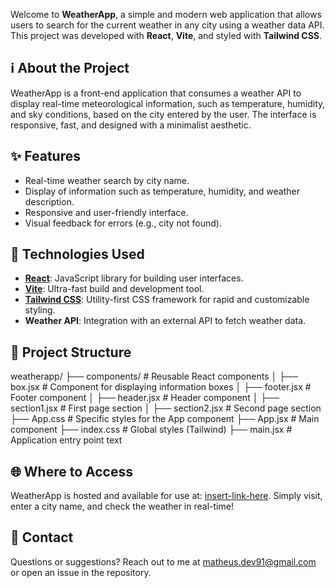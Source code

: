 Welcome to **WeatherApp**, a simple and modern web application that allows users to search for the current weather in any city using a weather data API. This project was developed with **React**, **Vite**, and styled with **Tailwind CSS**.

## ℹ️ About the Project

WeatherApp is a front-end application that consumes a weather API to display real-time meteorological information, such as temperature, humidity, and sky conditions, based on the city entered by the user. The interface is responsive, fast, and designed with a minimalist aesthetic.

## ✨ Features

- Real-time weather search by city name.
- Display of information such as temperature, humidity, and weather description.
- Responsive and user-friendly interface.
- Visual feedback for errors (e.g., city not found).

## 🚀 Technologies Used

- **[React](https://react.dev/)**: JavaScript library for building user interfaces.
- **[Vite](https://vitejs.dev/)**: Ultra-fast build and development tool.
- **[Tailwind CSS](https://tailwindcss.com/)**: Utility-first CSS framework for rapid and customizable styling.
- **Weather API**: Integration with an external API to fetch weather data.

## 📂 Project Structure

weatherapp/
├── components/            # Reusable React components
│   ├── box.jsx           # Component for displaying information boxes
│   ├── footer.jsx        # Footer component
│   ├── header.jsx        # Header component
│   ├── section1.jsx      # First page section
│   ├── section2.jsx      # Second page section
├── App.css               # Specific styles for the App component
├── App.jsx               # Main component
├── index.css             # Global styles (Tailwind)
├── main.jsx              # Application entry point
text

## 🌐 Where to Access

WeatherApp is hosted and available for use at: [insert-link-here](#). Simply visit, enter a city name, and check the weather in real-time!

## 📧 Contact

Questions or suggestions? Reach out to me at [matheus.dev91@gmail.com](mailto:matheus.dev91@gmail.com) or open an issue in the repository.
